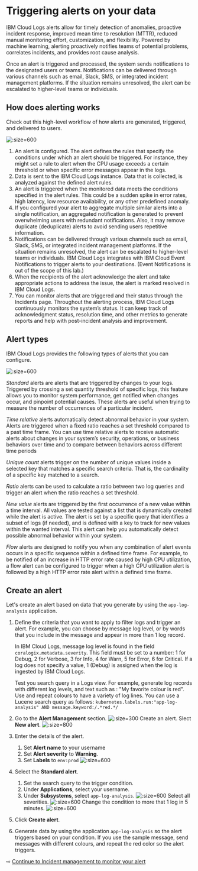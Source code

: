 # Triggering alerts on your data

IBM Cloud Logs alerts allow for timely detection of anomalies, proactive incident response, improved mean time to resolution (MTTR), reduced manual monitoring effort, customization, and flexibility. Powered by machine learning, alerting proactively notifies teams of potential problems, correlates incidents, and provides root cause analysis.

Once an alert is triggered and processed, the system sends notifications to the designated users or teams. Notifications can be delivered through various channels such as email, Slack, SMS, or integrated incident management platforms. If the situation remains unresolved, the alert can be escalated to higher-level teams or individuals.


## How does alerting works

Check out this high-level workflow of how alerts are generated, triggered, and delivered to users.

![](images/alert-ov.png ':size=600')

1. An alert is configured. The alert defines the rules that specify the conditions under which an alert should be triggered. For instance, they might set a rule to alert when the CPU usage exceeds a certain threshold or when specific error messages appear in the logs.
2. Data is sent to the IBM Cloud Logs instance. Data that is collected, is analyzed against the defined alert rules.
3. An alert is triggered when the monitored data meets the conditions specified in the alert rules. This could be a sudden spike in error rates, high latency, low resource availability, or any other predefined anomaly.
4. If you configured your alert to aggregate multiple similar alerts into a single notification, an aggregated notification is generated to prevent overwhelming users with redundant notifications. Also, it may remove duplicate (deduplicate) alerts to avoid sending users repetitive information.
5. Notifications can be delivered through various channels such as email, Slack, SMS, or integrated incident management platforms. If the situation remains unresolved, the alert can be escalated to higher-level teams or individuals. IBM Cloud Logs integrates with IBM Cloud Event Notifications to trigger alerts to your destinations. (Event Notifications is out of the scope of this lab.)
6. When the recipients of the alert acknowledge the alert and take appropriate actions to address the issue, the alert is marked resolved in IBM Cloud Logs.
7. You can monitor alerts that are triggered and their status through the Incidents page. Throughout the alerting process, IBM Cloud Logs continuously monitors the system’s status. It can keep track of acknowledgment status, resolution time, and other metrics to generate reports and help with post-incident analysis and improvement.

## Alert types

IBM Cloud Logs provides the following types of alerts that you can configure.

![](images/alert-1.png ':size=600')

*Standard* alerts are alerts that are triggered by changes to your logs. Triggered by crossing a set quantity threshold of specific logs, this feature allows you to monitor system performance, get notified when changes occur, and pinpoint potential causes. These alerts are useful when trying to measure the number of occurrences of a particular incident.

*Time relative* alerts automatically detect abnormal behavior in your system. Alerts are triggered when a fixed ratio reaches a set threshold compared to a past time frame. You can use time relative alerts to receive automatic alerts about changes in your system’s security, operations, or business behaviors over time and to compare between behaviors across different time periods

*Unique count* alerts trigger on the number of unique values inside a selected key that matches a specific search criteria. That is, the cardinality of a specific key matched to a search.

*Ratio* alerts can be used to calculate a ratio between two log queries and trigger an alert when the ratio reaches a set threshold.

*New value* alerts are triggered by the first occurrence of a new value within a time interval. All values are tested against a list that is dynamically created while the alert is active. The alert is set by a specific query that identifies a subset of logs (if needed), and is defined with a key to track for new values within the wanted interval. This alert can help you automatically detect possible abnormal behavior within your system.

*Flow* alerts are designed to notify you when any combination of alert events occurs in a specific sequence within a defined time frame. For example, to be notified of an increase in HTTP error rate caused by high CPU utilization, a flow alert can be configured to trigger when a high CPU utilization alert is followed by a high HTTP error rate alert within a defined time frame.

## Create an alert

Let's create an alert based on data that you generate by using the `app-log-analysis` application.

1. Define the criteria that you want to apply to filter logs and trigger an alert. For example, you can choose by message log level, or by words that you include in the message and appear in more than 1 log record.

   In IBM Cloud Logs, message log level is found in the field `coralogix.metadata.severity`. This field must be set to a number: 1 for Debug, 2 for Verbose, 3 for Info, 4 for Warn, 5 for Error, 6 for Critical. If a log does not specify a value, 1 (Debug) is assigned when the log is ingested by IBM Cloud Logs.

   Test you search query in a Logs view. For example, generate log records with different log levels, and text such as : "My favorite colour is red". Use and repeat colours to have a variety of log lines. You can use a Lucene search query as follows: `kubernetes.labels.run:"app-log-analysis" AND message.keyword:/.*red.*/`
2. Go to the **Alert Management** section.
   ![](images/alert-2.png ':size=300')
   Create an alert. Slect **New alert**.
   ![](images/alert-3.png ':size=800')
3. Enter the details of the alert.
   1. Set **Alert name** to your username
   1. Set **Alert severity** to **Warning**.
   1. Set **Labels** to `env:prod`
   ![](images/alert-4.png ':size=600')
4. Select the **Standard alert**.
   1. Set the search query to the trigger condition.
   1. Under **Applications**, select your username.
   1. Under **Subsystems**, select `app-log-analysis`.
   ![](images/alert-5.png ':size=600')
   Select all severities.
   ![](images/alert-7.png ':size=600')
   Change the condition to more that 1 log in 5 minutes.
   ![](images/alert-6.png ':size=600')
5. Click **Create alert**.
1. Generate data by using the application `app-log-analysis` so the alert triggers based on your condition. If you use the sample message, send messages with different colours, and repeat the red color so the alert triggers.

⇨ [Continue to Incident management to monitor your alert](80-incident.md)
